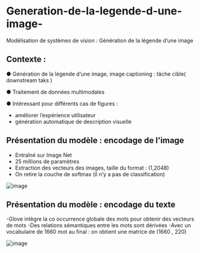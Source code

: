 # Generation-de-la-legende-d-une-image-

Modélisation de systèmes de vision : Génération de la légende d’une image

## Contexte : 
● Génération de la légende d’une image, image captioning : tâche cible(
downstream taks )

● Traitement de données multimodales

● Intéressant pour différents cas de figures :
 - améliorer l’expérience utilisateur
 - génération automatique de description visuelle


## Présentation du modèle : encodage de l'image 
- Entraîné sur Image Net 
- 25 millions de paramètres 
- Extraction des vecteurs des images, taille du format : (1,2048)
- On retire la couche de softmax (il n’y a pas de classification)

![image](https://github.com/Calliope-commits/Generation-de-la-legende-d-une-image-/assets/61286710/46e443e6-e03c-4a36-9ecb-93eeb5fb6ad2)

## Présentation du modèle : encodage du texte 
-Glove intègre la co occurrence
globale des mots pour obtenir
des vecteurs de mots
-Des relations sémantiques
entre les mots sont dérivées
-Avec un vocabulaire de 1660
mot au final : on obtient une
matrice de (1660 , 220)


![image](https://github.com/Calliope-commits/Generation-de-la-legende-d-une-image-/assets/61286710/1fae94ee-474e-43bb-a572-245a2adb3901)

